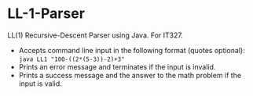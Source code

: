 # LL-1-Parser
LL(1) Recursive-Descent Parser using Java. For IT327.

* Accepts command line input in the following format (quotes optional): `java LL1 "100-((2*(5-3))-2)+3"`
* Prints an error message and terminates if the input is invalid.
* Prints a success message and the answer to the math problem if the input is valid.
